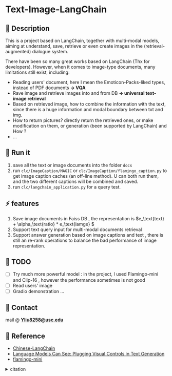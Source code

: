 # Text-Image-LangChain

## 🤖️ Description
This is a project based on LangChain, together with multi-modal models, aiming at understand, save, retrieve or even create images in the (retrieval-augmented) dialogue system.

There have been so many great works based on LangChain (Thx for developers). However, when it comes to image-type documents, many limitations still exist, including:
- Reading users' document, here I mean the Emoticon-Packs-liked types, instead of PDF documents **-> VQA**
- Rave image and retrieve images into and from DB **-> universal text-image retrieval**
- Based on retrieved image, how to combine  the information with the text, since there is a huge information and modal boundary between txt and img.
- How to return pictures? directly return the retrieved ones, or  make modification on them, or generation (been supported by LangChain) and How ?  
- ...

<!-- 
## 🔥 Demo shown 
--> 


## 🚀 Run it
1. save all the text or image documents into the folder `docs`
2. run `clc/ImageCaption/MAGIC` or `clc/ImageCaption/flamingo_caption.py` to get image caption caches (an off-line method).
U can both run them, and the two different captions will be combined and saved. 
3. run `clc/langchain_application.py` for a query test.

## ⚡️ features
1. Save image documents in Faiss DB , the representation is $e_\text{text}  + \alpha_\text{ratio} *  e_\text{iamge} $
2. Support text query input for multi-modal documents retrieval
3. Support answer generation based on image captions and text , there is still an re-rank operations to balance the bad performance of image representation. 


## 🔨 TODO
- [ ] Try much more powerful model : in the project, I used Flamingo-mini and Clip-16 , however the performance sometimes is not good
- [ ] Read users' image
- [ ] Gradio demonstration 
...
<!-- - [x] --> 

## 📮 Contact
mail @ **Yliu8258@usc.edu**

## 📒 Reference
- [Chinese-LangChain](https://github.com/yanqiangmiffy/Chinese-LangChain)
- [Language Models Can See: Plugging Visual Controls in Text Generation](https://github.com/yxuansu/MAGIC)
- [flamingo-mini](https://github.com/dhansmair/flamingo-mini)


<details>  
  <summary> citation </summary>
  
  ```
  @article{su2022language,
    title={Language Models Can See: Plugging Visual Controls in Text Generation},
    author={Su, Yixuan and Lan, Tian and Liu, Yahui and Liu, Fangyu and Yogatama, Dani and Wang, Yan and Kong, Lingpeng and Collier, Nigel},
    journal={arXiv preprint arXiv:2205.02655},
    year={2022}
  }
  @article{su2022contrastive,
    title={A Contrastive Framework for Neural Text Generation},
    author={Su, Yixuan and Lan, Tian and Wang, Yan and Yogatama, Dani and Kong, Lingpeng and Collier, Nigel},
    journal={arXiv preprint arXiv:2202.06417},
    year={2022}
  }
  @article{Alayrac2022Flamingo,
      title   = {Flamingo: a Visual Language Model for Few-Shot Learning},
      author  = {Jean-Baptiste Alayrac et al},
      year    = {2022}
  }
  ```
</details>
